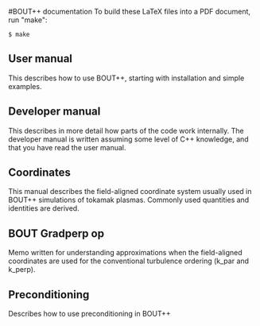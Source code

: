 #BOUT++ documentation
To build these LaTeX files into a PDF document, run "make":

    $ make


## User manual
This describes how to use BOUT++, starting with installation 
and simple examples.


## Developer manual
This describes in more detail how parts of the code work internally. 
The developer manual is written assuming some level of C++ knowledge,
and that you have read the user manual.


## Coordinates
This manual describes the field-aligned coordinate system usually used
in BOUT++ simulations of tokamak plasmas. Commonly used quantities
and identities are derived.


## BOUT Gradperp op
Memo written for understanding approximations when the field-aligned coordinates are
used for the conventional turbulence ordering (k_par and k_perp).


## Preconditioning
Describes how to use preconditioning in BOUT++
